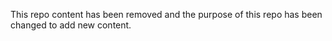 This repo content has been removed and the purpose of this repo has been changed to add new content. 
